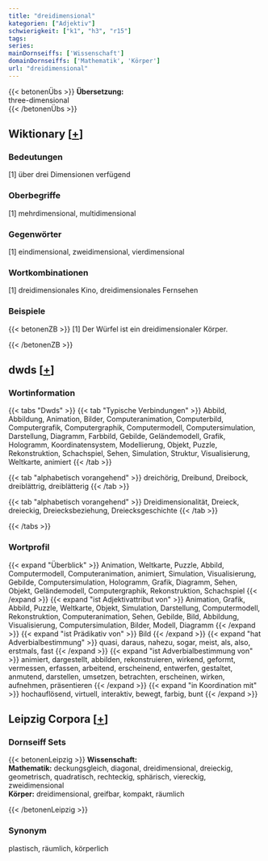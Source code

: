```yaml
---
title: "dreidimensional"
kategorien: ["Adjektiv"]
schwierigkeit: ["k1", "h3", "r15"]
tags:
series:
mainDornseiffs: ['Wissenschaft']
domainDornseiffs: ['Mathematik', 'Körper']
url: "dreidimensional"
---
```


{{< betonenÜbs >}}
**Übersetzung:**  
three-dimensional  
{{< /betonenÜbs >}}

## Wiktionary [[+](https://de.wiktionary.org/wiki/dreidimensional)]

### Bedeutungen
[1] über drei Dimensionen verfügend  

### Oberbegriffe
[1] mehrdimensional, multidimensional  

### Gegenwörter
[1] eindimensional, zweidimensional, vierdimensional  

### Wortkombinationen
[1] dreidimensionales Kino, dreidimensionales Fernsehen  

### Beispiele
{{< betonenZB >}}
[1] Der Würfel ist ein dreidimensionaler Körper.  

{{< /betonenZB >}}


## dwds [[+](https://www.dwds.de/wb/dreidimensional)]

### Wortinformation
{{< tabs "Dwds" >}}
{{< tab "Typische Verbindungen" >}}
Abbild, Abbildung, Animation, Bilder, Computeranimation, Computerbild, Computergrafik, Computergraphik, Computermodell, Computersimulation, Darstellung, Diagramm, Farbbild, Gebilde, Geländemodell, Grafik, Hologramm, Koordinatensystem, Modellierung, Objekt, Puzzle, Rekonstruktion, Schachspiel, Sehen, Simulation, Struktur, Visualisierung, Weltkarte, animiert
{{< /tab >}}

{{< tab "alphabetisch vorangehend" >}}
dreichörig, Dreibund, Dreibock, dreiblättrig, dreiblätterig
{{< /tab >}}

{{< tab "alphabetisch vorangehend" >}}
Dreidimensionalität, Dreieck, dreieckig, Dreiecksbeziehung, Dreiecksgeschichte
{{< /tab >}}

{{< /tabs >}}

### Wortprofil
{{< expand "Überblick" >}} Animation, Weltkarte, Puzzle, Abbild, Computermodell, Computeranimation, animiert, Simulation, Visualisierung, Gebilde, Computersimulation, Hologramm, Grafik, Diagramm, Sehen, Objekt, Geländemodell, Computergraphik, Rekonstruktion, Schachspiel {{< /expand >}}
{{< expand "ist Adjektivattribut von" >}} Animation, Grafik, Abbild, Puzzle, Weltkarte, Objekt, Simulation, Darstellung, Computermodell, Rekonstruktion, Computeranimation, Sehen, Gebilde, Bild, Abbildung, Visualisierung, Computersimulation, Bilder, Modell, Diagramm {{< /expand >}}
{{< expand "ist Prädikativ von" >}} Bild {{< /expand >}}
{{< expand "hat Adverbialbestimmung" >}} quasi, daraus, nahezu, sogar, meist, als, also, erstmals, fast {{< /expand >}}
{{< expand "ist Adverbialbestimmung von" >}} animiert, dargestellt, abbilden, rekonstruieren, wirkend, geformt, vermessen, erfassen, arbeitend, erscheinend, entwerfen, gestaltet, anmutend, darstellen, umsetzen, betrachten, erscheinen, wirken, aufnehmen, präsentieren {{< /expand >}}
{{< expand "in Koordination mit" >}} hochauflösend, virtuell, interaktiv, bewegt, farbig, bunt {{< /expand >}}

## Leipzig Corpora [[+](https://corpora.uni-leipzig.de/en/res?word=dreidimensional&corpusId=deu_newscrawl-public_2018)]

### Dornseiff Sets
{{< betonenLeipzig >}}
**Wissenschaft:**  
**Mathematik:** deckungsgleich, diagonal, dreidimensional, dreieckig, geometrisch, quadratisch, rechteckig, sphärisch, viereckig, zweidimensional  
**Körper:** dreidimensional, greifbar, kompakt, räumlich  

{{< /betonenLeipzig >}}

### Synonym
plastisch, räumlich, körperlich


